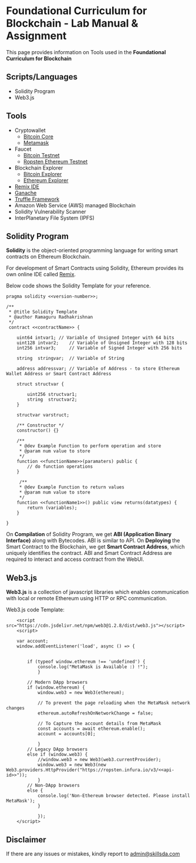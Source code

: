 # Foundational Curriculum for Blockchain - Lab Manual & Assignment

This page provides information on Tools used in the <b>Foundational Curriculum for Blockchain</b>

## Scripts/Languages

- Solidity Program
- Web3.js


## Tools 
- Cryptowallet
  - [Bitcoin Core](https://bitcoin.org/en/bitcoin-core/)
  - [Metamask](https://metamask.io/download.html)
- Faucet
  - [Bitcoin Testnet](https://testnet-faucet.mempool.co/)
  - [Ropsten Ethereum Testnet](https://faucet.metamask.io/)
- Blockchain Explorer
  - [Bitcoin Explorer](https://www.blockchain.com/explorer?view=btc)
  - [Ethereum Explorer](https://etherscan.io/)
- [Remix IDE](https://remix.ethereum.org/)
- [Ganache](https://www.trufflesuite.com/ganache)
- [Truffle Framework](https://www.trufflesuite.com/truffle)
- Amazon Web Service (AWS) managed Blockchain
- Solidity Vulnerability Scanner
- InterPlanetary File System (IPFS)

## Solidity Program

**Solidity** is the object-oriented programming language for writing smart contracts on Ethereum Blockchain. 

For development of Smart Contracts using Solidity, Ethereum provides its own online IDE called [Remix](https://remix.ethereum.org/).

Below code shows the Solidity Template for your reference.

```
pragma solidity <<version-number>>;

/**
 * @title Solidity Template
 * @author Ramaguru Radhakrishnan
 */
 contract <<contractName>> {

    uint64 intvar1;	// Variable of Unsigned Integer with 64 bits 
    uint128 intvar2;    // Variable of Unsigned Integer with 128 bits
    int256 intvar3;     // Variable of Signed Integer with 256 bits
    
    string  stringvar;	// Variable of String
    
    address addressvar; // Variable of Address - to store Ethereum Wallet Address or Smart Contract Address
    
    struct structvar {
        
        uint256 structvar1;
        string  structvar2;
    }
    
    structvar varstruct;
    
    /** Constructor */
    constructor() {}
    
    /**
     * @dev Example Function to perform operation and store
     * @param num value to store
     */
    function <<functionName>>(paramaters) public {
        // do function operations
    }
    
     /**
     * @dev Example Function to return values
     * @param num value to store
     */
    function <<functionName1>>() public view returns(datatypes) {
        return (variables);
    }

}

```

On **Compilation** of Solidity Program, we get **ABI (Application Binary Interface)** along with Bytecodes. ABI is similar to API. 
On **Deploying** the Smart Contract to the Blockchain, we get **Smart Contract Address**, which uniquely identifies the contract. 
ABI and Smart Contract Address are required to interact and access contract from the WebUI.

## Web3.js

**Web3.js** is a collection of javascript libraries which enables communication with local or remote Ethereum using HTTP or RPC communication. 

Web3.js code Template:

```
    <script src="https://cdn.jsdelivr.net/npm/web3@1.2.8/dist/web3.js"></script>
    <script>	
	
	var account;
	window.addEventListener('load', async () => {

	
		if (typeof window.ethereum !== 'undefined') { 
			console.log("MetaMask is Available :) !"); 
			}
			
		// Modern DApp browsers
		if (window.ethereum) {
			window.web3 = new Web3(ethereum);
			
			// To prevent the page reloading when the MetaMask network changes
			ethereum.autoRefreshOnNetworkChange = false;
			
			// To Capture the account details from MetaMask
			const accounts = await ethereum.enable();
			account = accounts[0];
				
			}
		// Legacy DApp browsers
		else if (window.web3) {
			//window.web3 = new Web3(web3.currentProvider);
			window.web3 = new Web3(new Web3.providers.HttpProvider("https://ropsten.infura.io/v3/<<api-id>>")); 
			}
		// Non-DApp browsers
		else {
			console.log('Non-Ethereum browser detected. Please install MetaMask');
			}
			
			});
    </script>			

```

## Disclaimer
If there are any issues or mistakes, kindly report to admin@skillsda.com
